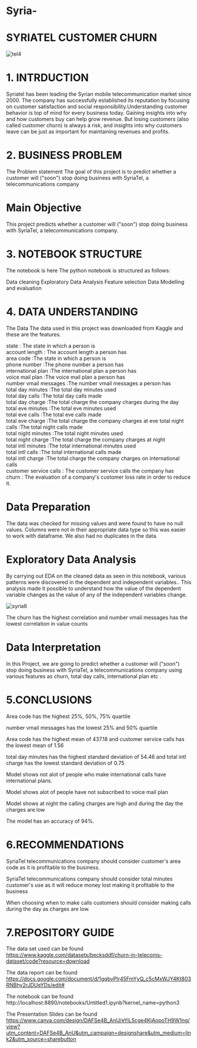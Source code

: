 # Syria-
# SYRIATEL CUSTOMER CHURN


![tel4](https://user-images.githubusercontent.com/116766865/218323330-043595d9-6836-4753-86f6-11dd20452e9f.jpg)


# 1. INTRDUCTION
Syriatel has been leading the Syrian mobile telecommunication market since 2000. The company has successfully established its reputation by focusing on customer satisfaction and social responsibility.Understanding customer behavior is top of mind for every business today. Gaining insights into why and how customers buy can help grow revenue. But losing customers (also called customer churn) is always a risk, and insights into why customers leave can be just as important for maintaining revenues and profits.


# 2. BUSINESS PROBLEM
The Problem statement
The goal of this project is to predict whether a customer will ("soon") stop doing business with SyriaTel, a telecommunications company

# Main Objective
This project predicts whether a customer will ("soon") stop doing business with SyriaTel, a telecommunications company.

# 3. NOTEBOOK STRUCTURE
The notebook is here The python notebook is structured as follows:

Data cleaning
Exploratory Data Analysis
Feature selection
Data Modelling and evaluation
# 4. DATA UNDERSTANDING
The Data
The data used in this project was downloaded from Kaggle and these are the features.

state   : The state in which a person is                   
account length :  The account length  a person has         
area code  :The state in which a person is                  
phone number  :The phone number a person has                 
international plan  :The international plan a person has         
voice mail plan :The voice mail plan a person has          
number vmail messages  :The number vmail messages a person has   
total day minutes :The total day minutes used   
total day calls :The total day calls made               
total day charge :The total charge the company charges during the day      
total eve minutes :The total eve minutes used         
total eve calls :The total eve calls made  
total eve charge :The total charge the company charges at eve
total night calls :The total night  calls made    
total night minutes :The total night minutes used      
total night charge  :The total charge the company charges at night     
total intl minutes :The total international minutes used   
total intl calls :The total international calls made              
total intl charge :The total charge the company charges on international calls      
customer service calls : The customer service calls the company has   
churn : The evaluation of a company's customer loss rate in order to reduce it.

# Data Preparation
The data was checked for missing values and were found to have no null values. Columns were not in their appropriate data type so this was easier to work with dataframe. We also had no duplicates in the data.

# Exploratory Data Analysis
By carrying out EDA on the cleaned data as seen in this notebook, various patterns were discovered in the dependent and independent variables.. This analysis made it possible to understand how the value of the dependent variable changes as the value of any of the independent variables change.

![syria6](https://user-images.githubusercontent.com/116766865/218322589-1a2ca6eb-6cb5-45ec-82a6-4485cdfbea48.PNG)


The churn has the highest correlation and number vmail messages has the lowest correlation in value counts

# Data Interpretation
In this Project, we are going to predict whether a customer will ("soon") stop doing business with SyriaTel, a telecommunications company using various features as churn, total day calls, international plan etc .

# 5.CONCLUSIONS
Area code has the highest 25%, 50%, 75% quartile

number vmail messages has the lowest 25% and 50% quartile

Area code has the highest mean of 437.18 and customer service calls has the lowest mean of 1.56

total day minutes has the highest standard deviation of 54.46 and total intl charge has the lowest standard deviation of 0.75

Model shows not alot of people who make international calls have international plans.

Model shows alot of people have not subscribed to voice mail plan

Model shows at night the calling charges are high and during the day the charges are low

The model has an accuracy of 94%.

# 6.RECOMMENDATIONS

SyriaTel telecommunications company should consider customer's area code as it is profitable to the business.

SyriaTel telecommunications company should consider total minutes customer's use as it will reduce money lost making it profitable to the business

When choosing when to make calls customers should consider making calls during the day as charges are low.

# 7.REPOSITORY GUIDE
The data set used can be found https://www.kaggle.com/datasets/becksddf/churn-in-telecoms-dataset/code?resource=download

The data report can be found https://docs.google.com/document/d/1gqbvPIr45FmYyQ_c5cMxWJY4Kt803RNBhy2rJDUeYDs/edit#

The notebook can be found http://localhost:8890/notebooks/Untitled1.ipynb?kernel_name=python3

The Presentation Slides can be found https://www.canva.com/design/DAFSe4B_AnU/eYiL5cge4KjAopoTH9W1ng/view?utm_content=DAFSe4B_AnU&utm_campaign=designshare&utm_medium=link2&utm_source=sharebutton
